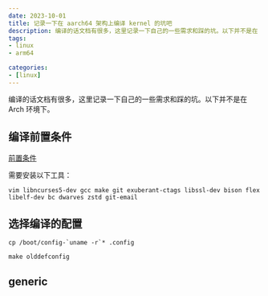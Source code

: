 ```yaml
---
date: 2023-10-01
title: 记录一下在 aarch64 架构上编译 kernel 的坑吧
description: 编译的话文档有很多，这里记录一下自己的一些需求和踩的坑。以下并不是在 Arch 环境下。
tags:
- linux
- arm64

categories:
- [linux]
---
```


编译的话文档有很多，这里记录一下自己的一些需求和踩的坑。以下并不是在 Arch 环境下。

## 编译前置条件

[前置条件](https://kernelnewbies.org/OutreachyfirstpatchSetup)

需要安装以下工具：

```
vim libncurses5-dev gcc make git exuberant-ctags libssl-dev bison flex libelf-dev bc dwarves zstd git-email
```

## 选择编译的配置

```
cp /boot/config-`uname -r`* .config
```

```
make olddefconfig
```

## generic
